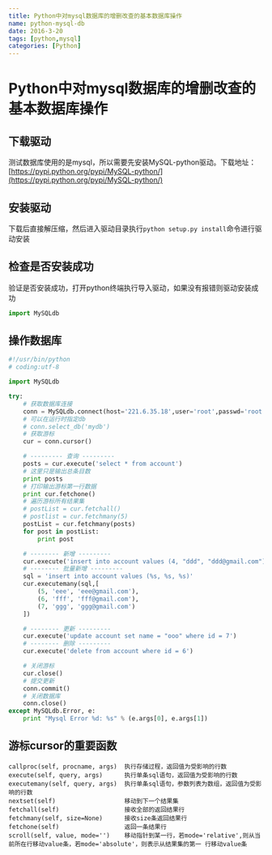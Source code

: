 ```yaml
---
title: Python中对mysql数据库的增删改查的基本数据库操作
name: python-mysql-db
date: 2016-3-20
tags: [python,mysql]
categories: [Python]
---
```


# Python中对mysql数据库的增删改查的基本数据库操作

## 下载驱动

测试数据库使用的是mysql，所以需要先安装MySQL-python驱动。下载地址：[https://pypi.python.org/pypi/MySQL-python/](https://pypi.python.org/pypi/MySQL-python/)

## 安装驱动

下载后直接解压缩，然后进入驱动目录执行`python setup.py install`命令进行驱动安装

## 检查是否安装成功

验证是否安装成功，打开python终端执行导入驱动，如果没有报错则驱动安装成功

```python
import MySQLdb
```

## 操作数据库

```python
#!/usr/bin/python
# coding:utf-8

import MySQLdb

try:
    # 获取数据库连接
    conn = MySQLdb.connect(host='221.6.35.18',user='root',passwd='root',db='testdb',port=53306)
    # 可以在运行时指定db
    # conn.select_db('mydb')
    # 获取游标
    cur = conn.cursor()

    # --------- 查询 ---------
    posts = cur.execute('select * from account')
    # 这里只是输出总条目数
    print posts
    # 打印输出游标第一行数据
    print cur.fetchone()
    # 遍历游标所有结果集
    # postList = cur.fetchall()
    # postlist = cur.fetchmany(5)
    postList = cur.fetchmany(posts)
    for post in postList:
        print post

    # -------- 新增 ---------
    cur.execute('insert into account values (4, "ddd", "ddd@gmail.com")')
    # -------- 批量新增 ---------
    sql = 'insert into account values (%s, %s, %s)'
    cur.executemany(sql,[
        (5, 'eee', 'eee@gmail.com'),
        (6, 'fff', 'fff@gmail.com'),
        (7, 'ggg', 'ggg@gmail.com')
    ])

    # -------- 更新 ---------
    cur.execute('update account set name = "ooo" where id = 7')
    # -------- 删除 ---------
    cur.execute('delete from account where id = 6')

    # 关闭游标
    cur.close()
    # 提交更新
    conn.commit()
    # 关闭数据库
    conn.close()
except MySQLdb.Error, e:
    print "Mysql Error %d: %s" % (e.args[0], e.args[1])
```

## 游标cursor的重要函数

```
callproc(self, procname, args)	执行存储过程，返回值为受影响的行数
execute(self, query, args)		执行单条sql语句，返回值为受影响的行数
executemany(self, query, args)	执行单条sql语句，参数列表为数组，返回值为受影响的行数
nextset(self)					移动到下一个结果集
fetchall(self)					接收全部的返回结果行
fetchmany(self, size=None)		接收size条返回结果行
fetchone(self)					返回一条结果行
scroll(self, value, mode='')	移动指针到某一行，若mode='relative',则从当前所在行移动value条，若mode='absolute'，则表示从结果集的第一 行移动value条
```